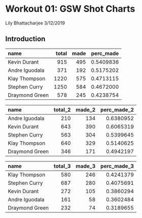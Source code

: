 Workout 01: GSW Shot Charts
================
Lily Bhattacharjee
3/12/2019

Introduction
------------

| name           |  total|  made|  perc\_made|
|:---------------|------:|-----:|-----------:|
| Kevin Durant   |    915|   495|   0.5409836|
| Andre Iguodala |    371|   192|   0.5175202|
| Klay Thompson  |   1220|   575|   0.4713115|
| Stephen Curry  |   1250|   584|   0.4672000|
| Draymond Green |    578|   245|   0.4238754|

| name           |  total\_2|  made\_2|  perc\_made\_2|
|:---------------|---------:|--------:|--------------:|
| Andre Iguodala |       210|      134|      0.6380952|
| Kevin Durant   |       643|      390|      0.6065319|
| Stephen Curry  |       563|      304|      0.5399645|
| Klay Thompson  |       640|      329|      0.5140625|
| Draymond Green |       346|      171|      0.4942197|

| name           |  total\_3|  made\_3|  perc\_made\_3|
|:---------------|---------:|--------:|--------------:|
| Klay Thompson  |       580|      246|      0.4241379|
| Stephen Curry  |       687|      280|      0.4075691|
| Kevin Durant   |       272|      105|      0.3860294|
| Andre Iguodala |       161|       58|      0.3602484|
| Draymond Green |       232|       74|      0.3189655|

